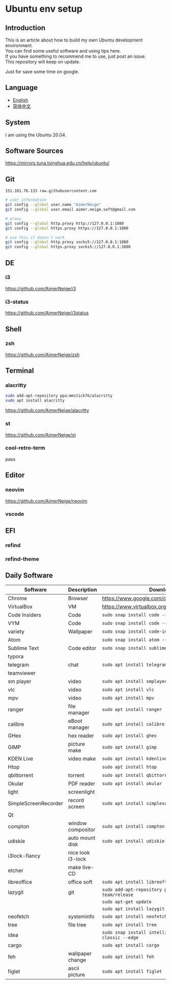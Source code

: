 # Ubuntu env setup

## Introduction

This is an article about how to build my own Ubuntu development environment.\
You can find some useful software and using tips here.\
If you have something to recommend me to use, just post an issue.\
This repository will keep on update.

Just for save some time on google.

## Language

- [English](README.md)
- [简体中文](README-CN.md)

## System

I am using the Ubuntu 20.04.

## Software Sources

<https://mirrors.tuna.tsinghua.edu.cn/help/ubuntu/>

## Git

`151.101.76.133 raw.githubusercontent.com`

```bash
# user information
git config --global user.name "AimerNeige"
git config --global user.email aimer.neige.soft@gmail.com

# proxy
git config --global http.proxy http://127.0.0.1:1080
git config --global https.proxy https://127.0.0.1:1080

# use this if doesn't work
git config --global http.proxy socks5://127.0.0.1:1080
git config --global https.proxy socks5://127.0.0.1:1080
```

## DE

### i3

<https://github.com/AimerNeige/i3>

### i3-status

<https://github.com/AimerNeige/i3status>

## Shell

### zsh

<https://github.com/AimerNeige/zsh>

## Terminal

### alacritty

```bash
sudo add-apt-repository ppa:mmstick76/alacritty
sudo apt install alacritty
```

<https://github.com/AimerNeige/alacritty>

### st

<https://github.com/AimerNeige/st>

### cool-retro-term

pass

## Editor

### neovim

<https://github.com/AimerNeige/neovim>

### vscode

## EFI

### refind

### refind-theme

## Daily Software

| Software             | Description       | Download                                                    |
| -------------------- | ----------------- | ----------------------------------------------------------- |
| Chrome               | Browser           | https://www.google.com/chrome/                              |
| VirtualBox           | VM                | https://www.virtualbox.org/wiki/Linux_Downloads             |
| Code Insiders        | Code              | `sudo snap install code --classic`                          |
| VYM                  | Code              | `sudo snap install code --classic`                          |
| variety              | Wallpaper         | `sudo snap install code-insiders --classic`                 |
| Atom                 |                   | `sudo snap install atom --classic`                          |
| Sublime Text         | Code editor       | `sudo snap install sublime --classic`                       |
| typora               |                   |                                                             |
| telegram             | chat              | `sudo apt install telegram-desktop`                         |
| teamviewer           |                   |                                                             |
| sm player            | video             | `sudo apt install smplayer`                                 |
| vlc                  | video             | `sudo apt install vlc`                                      |
| mpv                  | video             | `sudo apt install mpv`                                      |
| ranger               | file manager      | `sudo apt install ranger`                                   |
| calibre              | eBoot manager     | `sudo apt install calibre`                                  |
| GHex                 | hex reader        | `sudo apt install ghex`                                     |
| GIMP                 | picture make      | `sudo apt install gimp`                                     |
| KDEN Live            | video make        | `sudo apt install kdenlive`                                 |
| Htop                 |                   | `sudo apt install htop`                                     |
| qbittorrent          | torrent           | `sudo apt install qbittorrent`                              |
| Okular               | PDF reader        | `sudo apt install okular`                                   |
| light                | screenlight       |                                                             |
| SimpleScreenRecorder | record screen     | `sudo apt install simplescreenrecorder`                     |
| Qt                   |                   |                                                             |
| compton              | window compositor | `sudo apt install compton`                                  |
| udiskie              | auto mount disk   | `sudo apt install udiskie`                                  |
| i3lock-flancy        | nice look i3-lock |                                                             |
| etcher               | make live-CD      |                                                             |
| libreoffice          | office soft       | `sudo apt install libreoffice`                              |
| lazygit              | git               | `sudo add-apt-repository ppa:lazygit-team/release`          |
|                      |                   | `sudo apt-get update`                                       |
|                      |                   | `sudo apt install lazygit`                                  |
| neofetch             | systeminfo        | `sudo apt install neofetch`                                 |
| tree                 | file tree         | `sudo apt install tree`                                     |
| idea                 |                   | `sudo snap install intellij-idea-ultimate --classic --edge` |
| cargo                |                   | `sudo apt install cargo`                                    |
| feh                  | wallpaper change  | `sudo apt install feh`                                      |
| figlet               | ascii picture     | `sudo apt install figlet`                                   |


